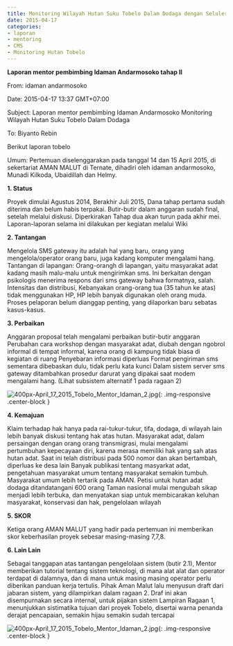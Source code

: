 ```yaml
---
title: Monitoring Wilayah Hutan Suku Tobelo Dalam Dodaga dengan Seluler - Mentoring 17 April 2015
date: 2015-04-17
categories:
- laporan
- mentoring
- CMS
- Monitoring Hutan Tobelo
---
```


**Laporan mentor pembimbing Idaman Andarmosoko tahap II**

From: idaman andarmosoko 

Date: 2015-04-17 13:37 GMT+07:00 

Subject: Laporan mentor pembimbing Idaman Andarmosoko Monitoring Wilayah Hutan Suku Tobelo Dalam Dodaga 

To: Biyanto Rebin

Berikut laporan tobelo


Umum: Pertemuan diselenggarakan pada tanggal 14 dan 15 April 2015, di sekertariat AMAN MALUT di Ternate, dihadiri oleh idaman andarmosoko, Munadi Kilkoda, Ubaidillah dan Helmy.

**1. Status**

Proyek dimulai Agustus 2014, Berakhir Juli 2015, Dana tahap pertama sudah diterima dan belum habis terpakai. Butir-butir dalam anggaran sudah final, setelah melalui diskusi. Diperkirakan Tahap dua akan turun pada akhir mei. Laporan-laporan selama ini dilakukan per kegiatan melalui Wiki

**2. Tantangan**

Mengelola SMS gateway itu adalah hal yang baru, orang yang mengelola/operator orang baru, juga kadang komputer mengalami hang.
Tantangan di lapangan: Orang-orangh di lapangan, yaitu masyarakat adat kadang masih malu-malu untuk mengirimkan sms. Ini berkaitan dengan psikologis menerima respons dari sms gateway bahwa formatnya, salah.
Intensitas dan distribusi, Kebanyakan orang-orang tua (35 tahun ke atas) tidak menggunakan HP, HP lebih banyak digunakan oleh orang muda. Proses pelaporan belum dianggap penting, yang dilaporkan baru sebatas kasus-kasus.

**3. Perbaikan**

Anggaran proposal telah mengalami perbaikan butir-butir anggaran
Perubahan cara workshop dengan masyarakat adat, diubah dengan ngobrol informal di tempat informal, karena orang di kampung tidak biasa di kegiatan di ruang
Penyebaran informasi diperluas
Format pengiriman sms sementara dibebaskan dulu, tidak perlu kata kunci
Dalam sistem server sms gateway ditambahkan prosedur darurat yang dipakai saat modem mengalami hang. (Lihat subsistem alternatif 1 pada ragaan 2)

![400px-April_17_2015_Tobelo_Mentor_Idaman_2.jpg](/uploads/400px-April_17_2015_Tobelo_Mentor_Idaman_2.jpg){: .img-responsive .center-block }

**4. Kemajuan**

Klaim terhadap hak hanya pada rai-tukur-tukur, tifa, dodaga, di wilayah lain lebih banyak diskusi tentang hak atas hutan.
Masyarakat adat, dalam persaingan dengan orang orang transmigrasi, mulai mengalami pertumbuhan kepecayaan diri, karena merasa memiliki hak yang sah atas hutan adat.
Saat ini telah distribusi pada 500 nomor dan akan bertambah, diperluas ke desa lain
Banyak publikasi tentang masyarkat adat, pengetahuan masyarakat umum tentang masyarakat semakin tumbuh. Masyarakat umum lebih tertarik pada AMAN. Petisi untuk hutan adat dodaga ditandatangani 600 orang
Taman nasional mulai mengubah sikap menjadi lebih terbuka, dan menyatakan siap untuk membicarakan keluhan masyarakat, konservasi dan hak, pengelolaan wilayah

**5. SKOR**

Ketiga orang AMAN MALUT yang hadir pada pertemuan ini memberikan skor keberhasilan proyek sebesar masing-masing 7,7,8.

**6. Lain Lain**

Sebagai tanggapan atas tantangan pengelolaan sistem (butir 2.1), Mentor memberikan tutorial tentang sistem teknologi, di mana alat alat dan operator terdapat di dalamnya, dan di mana untuk masing masing operator perlu diberikan panduan kerja tertulis. Pihak Aman Malut lalu menyusun draft dari jabaran sistem, yang dilampirkan dalam ragaan 2. Draf ini akan disempurnakan secara internal, untuk pijakan sistem
Lampiran Ragaan 1, menunjukkan sistimatika tujuan dari proyek Tobelo, disertai warna penanda derajat pencapaian, semakin hijau semakin sudah tercapai

![400px-April_17_2015_Tobelo_Mentor_Idaman_2.jpg](/uploads/400px-April_17_2015_Tobelo_Mentor_Idaman_2.jpg){: .img-responsive .center-block }
